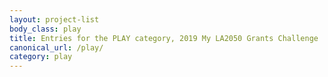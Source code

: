 ```yaml
---
layout: project-list
body_class: play
title: Entries for the PLAY category, 2019 My LA2050 Grants Challenge
canonical_url: /play/
category: play
---
```

